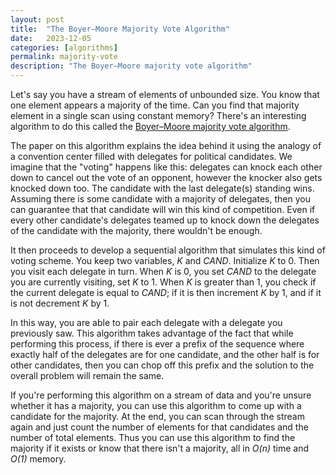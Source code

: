 ```yaml
---
layout: post
title:  "The Boyer–Moore Majority Vote Algorithm"
date:   2023-12-05
categories: [algorithms]
permalink: majority-vote
description: "The Boyer–Moore majority vote algorithm"
---
```


Let's say you have a stream of elements of unbounded size. You know that one element appears a majority of the time. Can you find that majority element in a single scan using constant memory? There's an interesting algorithm to do this called the [Boyer–Moore majority vote algorithm](https://doi.org/10.1007/978-94-011-3488-0_5).

The paper on this algorithm explains the idea behind it using the analogy of a convention center filled with delegates for political candidates. We imagine that the "voting" happens like this: delegates can knock each other down to cancel out the vote of an opponent, however the knocker also gets knocked down too. The candidate with the last delegate(s) standing wins. Assuming there is some candidate with a majority of delegates, then you can guarantee that that candidate will win this kind of competition. Even if every other candidate's delegates teamed up to knock down the delegates of the candidate with the majority, there wouldn't be enough.

It then proceeds to develop a sequential algorithm that simulates this kind of voting scheme. You keep two variables, *K* and *CAND*. Initialize *K* to 0. Then you visit each delegate in turn. When *K* is 0, you set *CAND* to the delegate you are currently visiting, set *K* to 1. When *K* is greater than 1, you check if the current delegate is equal to *CAND*; if it is then increment *K* by 1, and if it is not decrement *K* by 1.

In this way, you are able to pair each delegate with a delegate you previously saw. This algorithm takes advantage of the fact that while performing this process, if there is ever a prefix of the sequence where exactly half of the delegates are for one candidate, and the other half is for other candidates, then you can chop off this prefix and the solution to the overall problem will remain the same.

If you're performing this algorithm on a stream of data and you're unsure whether it has a majority, you can use this algorithm to come up with a candidate for the majority. At the end, you can scan through the stream again and just count the number of elements for that candidates and the number of total elements. Thus you can use this algorithm to find the majority if it exists or know that there isn't a majority, all in *O(n)* time and *O(1)* memory.